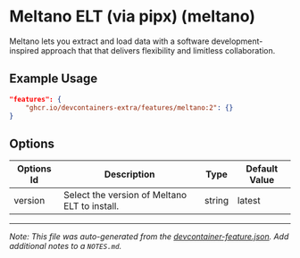 
# Meltano ELT (via pipx) (meltano)

Meltano lets you extract and load data with a software development-inspired approach that that delivers flexibility and limitless collaboration.

## Example Usage

```json
"features": {
    "ghcr.io/devcontainers-extra/features/meltano:2": {}
}
```

## Options

| Options Id | Description | Type | Default Value |
|-----|-----|-----|-----|
| version | Select the version of Meltano ELT to install. | string | latest |



---

_Note: This file was auto-generated from the [devcontainer-feature.json](devcontainer-feature.json).  Add additional notes to a `NOTES.md`._
